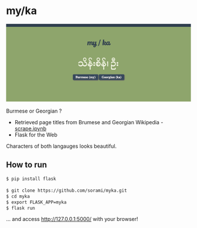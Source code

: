# my/ka
![my/ka](capture.png)

Burmese or Georgian ?

- Retrieved page titles from Brumese and Georgian Wikipedia - [scrape.ipynb](myka/data/wikipedia/scrape.ipynb)
- Flask for the Web

Characters of both langauges looks beautiful.

## How to run

```
$ pip install flask

$ git clone https://github.com/sorami/myka.git
$ cd myka
$ export FLASK_APP=myka
$ flask run
```

... and access http://127.0.0.1:5000/ with your browser!

